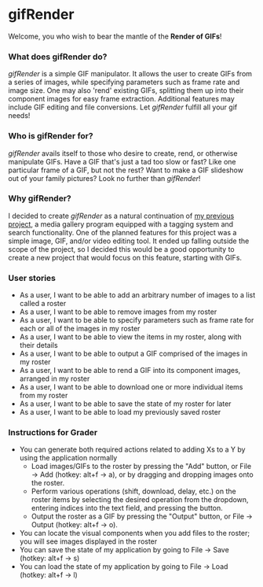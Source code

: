 # gifRender

Welcome, you who wish to bear the mantle of the **Render of GIFs**!

### What does gifRender do? 

_gifRender_ is a simple GIF manipulator. It allows the user to create GIFs from a series of images,
while specifying parameters such as frame rate and image size. One may also 'rend' existing GIFs, splitting
them up into their component images for easy frame extraction. Additional features may include GIF editing and
file conversions. Let _gifRender_ fulfill all your gif needs!

### Who is gifRender for?

_gifRender_ avails itself to those who desire to create, rend, or otherwise manipulate GIFs.
Have a GIF that's just a tad too slow or fast? Like one particular frame of a GIF, but not the rest?
Want to make a GIF slideshow out of your family pictures?
Look no further than _gifRender_!

### Why gifRender?

I decided to create _gifRender_ as a natural continuation of [my previous project](https://github.com/VictorVy/myGallery),
a media gallery program equipped with a tagging system and search functionality. One of the planned features for this
project was a simple image, GIF, and/or video editing tool. It ended up falling outside the scope of the project,
so I decided this would be a good opportunity to create a new project that would focus on this feature, starting with GIFs.

### User stories

- As a user, I want to be able to add an arbitrary number of images to a list called a roster
- As a user, I want to be able to remove images from my roster
- As a user, I want to be able to specify parameters such as frame rate for each or all of the images in my roster
- As a user, I want to be able to view the items in my roster, along with their details
- As a user, I want to be able to output a GIF comprised of the images in my roster
- As a user, I want to be able to rend a GIF into its component images, arranged in my roster
- As a user, I want to be able to download one or more individual items from my roster
- As a user, I want to be able to save the state of my roster for later
- As a user, I want to be able to load my previously saved roster

### Instructions for Grader

- You can generate both required actions related to adding Xs to a Y by using the application normally
  - Load images/GIFs to the roster by pressing the "Add" button, or File &#8594; Add (hotkey: alt+f &#8594; a), or by dragging and dropping images onto the roster.
  - Perform various operations (shift, download, delay, etc.) on the roster items by selecting the desired operation from the dropdown, entering indices into the text field, and pressing the button.
  - Output the roster as a GIF by pressing the "Output" button, or File &#8594; Output (hotkey: alt+f &#8594; o).
- You can locate the visual components when you add files to the roster; you will see images displayed in the roster
- You can save the state of my application by going to File &#8594; Save (hotkey: alt+f &#8594; s)
- You can load the state of my application by going to File &#8594; Load (hotkey: alt+f &#8594; l)